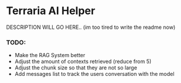 # Terraria AI Helper

DESCRIPTION WILL GO HERE.. (im too tired to write the readme now)

### TODO: 
- Make the RAG System better
- Adjust the amount of contexts retrieved (reduce from 5)
- Adjust the chunk size so that they are not so large
- Add messages list to track the users conversation with the model
